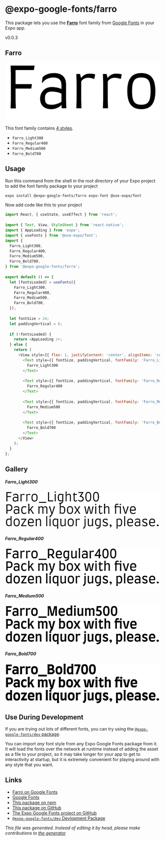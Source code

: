 # @expo-google-fonts/farro

This package lets you use the [**Farro**](https://fonts.google.com/specimen/Farro) font family from [Google Fonts](https://fonts.google.com/) in your Expo app.

v0.0.3

## Farro

![Farro](./font-family.png)

This font family contains [4 styles](#gallery).

- `Farro_Light300`
- `Farro_Regular400`
- `Farro_Medium500`
- `Farro_Bold700`

## Usage

Run this command from the shell in the root directory of your Expo project to add the font family package to your project
```sh
expo install @expo-google-fonts/farro expo-font @use-expo/font
```

Now add code like this to your project
```js
import React, { useState, useEffect } from 'react';

import { Text, View, StyleSheet } from 'react-native';
import { AppLoading } from 'expo';
import { useFonts } from '@use-expo/font';
import {
  Farro_Light300,
  Farro_Regular400,
  Farro_Medium500,
  Farro_Bold700,
} from '@expo-google-fonts/farro';

export default () => {
  let [fontsLoaded] = useFonts({
    Farro_Light300,
    Farro_Regular400,
    Farro_Medium500,
    Farro_Bold700,
  });

  let fontSize = 24;
  let paddingVertical = 6;

  if (!fontsLoaded) {
    return <AppLoading />;
  } else {
    return (
      <View style={{ flex: 1, justifyContent: 'center', alignItems: 'center' }}>
        <Text style={{ fontSize, paddingVertical, fontFamily: 'Farro_Light300' }}>
          Farro_Light300
        </Text>

        <Text style={{ fontSize, paddingVertical, fontFamily: 'Farro_Regular400' }}>
          Farro_Regular400
        </Text>

        <Text style={{ fontSize, paddingVertical, fontFamily: 'Farro_Medium500' }}>
          Farro_Medium500
        </Text>

        <Text style={{ fontSize, paddingVertical, fontFamily: 'Farro_Bold700' }}>
          Farro_Bold700
        </Text>
      </View>
    );
  }
};

```

## Gallery

##### Farro_Light300
![Farro_Light300](./ca8a2c854888fbeb59e572d229d903a5793ba08741fb5effc6484dad0baca84b.ttf.png)

##### Farro_Regular400
![Farro_Regular400](./04c2276c71a6e273507190f49761498509d6b0b4dda77befd400b8b093ca1ad8.ttf.png)

##### Farro_Medium500
![Farro_Medium500](./43a287bb29da4b09c5492c818eeb5cab21180fcead8c66a9340ba185728d5ab5.ttf.png)

##### Farro_Bold700
![Farro_Bold700](./f000197888095e4fccd58e6e7af75f410a611fe4292e359d52d9110505fb0373.ttf.png)


## Use During Development

If you are trying out lots of different fonts, you can try using the [`@expo-google-fonts/dev` package](https://github.com/expo/google-fonts/tree/master/font-packages/dev#readme).

You can import *any* font style from any Expo Google Fonts package from it. It will load the fonts
over the network at runtime instead of adding the asset as a file to your project, so it may take longer
for your app to get to interactivity at startup, but it is extremely convenient
for playing around with any style that you want.

## Links

- [Farro on Google Fonts](https://fonts.google.com/specimen/Farro)
- [Google Fonts](https://fonts.google.com/)
- [This package on npm](https://www.npmjs.com/package/@expo-google-fonts/farro)
- [This package on GitHub](https://github.com/expo/google-fonts/tree/master/font-packages/farro)
- [The Expo Google Fonts project on GitHub](https://github.com/expo/google-fonts)
- [`@expo-google-fonts/dev` Devlopment Package](https://github.com/expo/google-fonts/tree/master/font-packages/dev)


*This file was generated. Instead of editing it by head, please make contributions to [the generator](https://github.com/expo/google-fonts/tree/master/packages/generator)*

